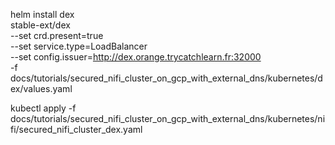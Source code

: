 
helm install dex \
    stable-ext/dex \
    --set crd.present=true \
    --set service.type=LoadBalancer \
    --set config.issuer=http://dex.orange.trycatchlearn.fr:32000 \
    -f docs/tutorials/secured_nifi_cluster_on_gcp_with_external_dns/kubernetes/dex/values.yaml

kubectl apply -f \
    docs/tutorials/secured_nifi_cluster_on_gcp_with_external_dns/kubernetes/nifi/secured_nifi_cluster_dex.yaml
